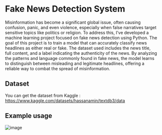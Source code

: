 # Fake News Detection System
Misinformation has become a significant global issue, often causing confusion, panic, and even violence, especially when false narratives target sensitive topics like politics or religion. To address this, I’ve developed a machine learning project focused on fake news detection using Python. The goal of this project is to train a model that can accurately classify news headlines as either real or fake. The dataset used includes the news title, full content, and a label indicating the authenticity of the news. By analyzing the patterns and language commonly found in fake news, the model learns to distinguish between misleading and legitimate headlines, offering a reliable way to combat the spread of misinformation.

## Dataset
You can get the dataset from Kaggle : https://www.kaggle.com/datasets/hassanamin/textdb3/data

## Example usage
![image](https://github.com/user-attachments/assets/06e7a840-00af-4994-bea9-b0414a4b29ec)
